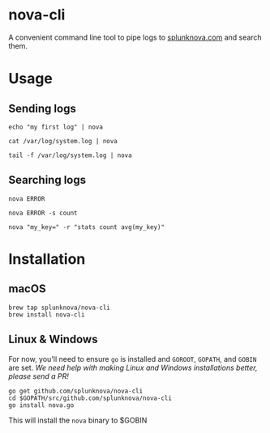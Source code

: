 # nova-cli

A convenient command line tool to pipe logs to [splunknova.com](https://www.splunknova.com) and search them.

# Usage

## Sending logs
````
echo "my first log" | nova

cat /var/log/system.log | nova

tail -f /var/log/system.log | nova
````

## Searching logs
````
nova ERROR

nova ERROR -s count

nova "my_key=" -r "stats count avg(my_key)"
````

# Installation

## macOS

````
brew tap splunknova/nova-cli
brew install nova-cli
````

## Linux & Windows

For now, you'll need to ensure `go` is installed and `GOROOT`, `GOPATH`, and `GOBIN` are set.
_We need help with making Linux and Windows installations better, please send a PR!_

````
go get github.com/splunknova/nova-cli
cd $GOPATH/src/github.com/splunknova/nova-cli
go install nova.go
````
This will install the `nova` binary to $GOBIN

